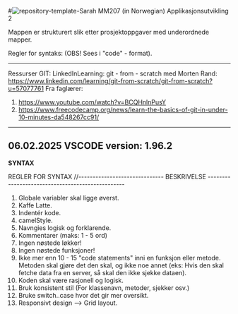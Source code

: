 #![repository-template-Sarah](https://github.com/user-attachments/assets/8e0884cd-ebb8-498b-92a8-4ca550c38027)
 MM207 (in Norwegian)
Applikasjonsutvikling 2 

Mappen er strukturert slik etter prosjektoppgaver med underordnede mapper. 

Regler for syntaks: 
(OBS! Sees i "code" - format).

---
Ressurser GIT:
LinkedInLearning: git - from - scratch med Morten Rand: 
https://www.linkedin.com/learning/git-from-scratch/git-from-scratch?u=57077761
Fra faglærer:
1. https://www.youtube.com/watch?v=BCQHnlnPusY
2. https://www.freecodecamp.org/news/learn-the-basics-of-git-in-under-10-minutes-da548267cc91/

---
06.02.2025
VSCODE version: 1.96.2
---

**SYNTAX**

REGLER FOR SYNTAX
//------------------------------ BESKRIVELSE -------------------------------------------------

1. Globale variabler skal ligge øverst.
2. Kaffe Latte.
3. Indentér kode.
4. camelStyle.
5. Navngies logisk og forklarende.
6. Kommentarer (maks: 1 - 5 ord)
7. Ingen nøstede løkker!
8. Ingen nøstede funksjoner!
9. Ikke mer enn 10 - 15 "code statements" inni en funksjon eller metode. Metoden skal gjøre det den skal, og ikke noe annet (eks: Hvis den skal fetche data fra en server, så skal den ikke sjekke dataen).
10. Koden skal være rasjonell og logisk.
11. Bruk konsistent stil (For klassenavn, metoder, sjekker osv.)
12. Bruke switch..case hvor det gir mer oversikt. 
13. Responsivt design --> Grid layout.
